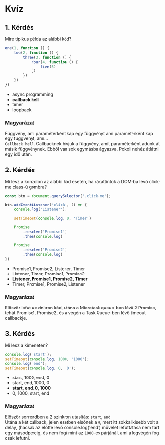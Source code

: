 # Kvíz

## 1. Kérdés
Mire tipikus példa az alábbi kód? 
```javascript
one(1, function () {
    two(2, function () {
        three(3, function () {
            four(4, function () {
                five(5)
            })
        })
    })
})
```

- async programming
- **callback hell**
- timer
- loopback

### Magyarázat
Függvény, ami paraméterként kap egy függvényt ami paraméterként kap egy függvényt, ami...  
`Callback hell`. Callbacknek hívjuk a függvényt amit paraméterként adunk át másik függvénynek. Ebből van sok egymásba ágyazva. Pokoli nehéz átlátni egy idő után.


## 2. Kérdés
Mi lesz a konzolon az alábbi kód esetén, ha rákattintok a DOM-ba lévő click-me class-ű gombra?

```javascript
const btn = document.querySelector('.click-me');

btn.addEventListener('click', () => {
    console.log('Listener');

    setTimeout(console.log, 0, 'Timer')

    Promise
        .resolve('Promise1')
        .then(console.log)

    Promise
        .resolve('Promise2')
        .then(console.log)    
})
```

- Promise1, Promise2, Listener, Timer
- Listener, Timer, Promise1, Promise2
- **Listener, Promise1, Promise2, Timer** 
- Timer, Promise1, Promise2, Listener

### Magyarázat
Először lefut a szinkron kód, utána a Microtask queue-ben lévő 2 Promise, tehát Promise1, Promise2, és a végén a Task Queue-ben lévő timeout callbackje.

## 3. Kérdés
Mi lesz a kimeneten?

```javascript
console.log('start');
setTimeout(console.log, 1000, '1000');
console.log('end');
setTimeout(console.log, 0, '0');
```

- start, 1000, end, 0
- start, end, 1000, 0
- **start, end, 0, 1000**
- 0, 1000, start, end

### Magyarázat
Először sorrendben a 2 szinkron utasítás: `start`, `end`  
Utána a két callback, jelen esetben elsőnek a `0`, mert itt sokkal kisebb volt a delay, (hacsak az előtte lévő console.log('end') művelet lefuttatása nem tart egy másodpercig, és nem fog) mint az `1000`-es párjánál, ami a legvégén fog csak lefutni.
